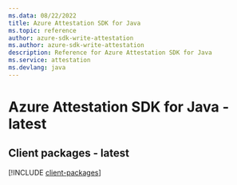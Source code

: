 ```yaml
---
ms.data: 08/22/2022
title: Azure Attestation SDK for Java
ms.topic: reference
author: azure-sdk-write-attestation
ms.author: azure-sdk-write-attestation
description: Reference for Azure Attestation SDK for Java
ms.service: attestation
ms.devlang: java
---
```

# Azure Attestation SDK for Java - latest

## Client packages - latest
[!INCLUDE [client-packages](attestation-client-index.md)]